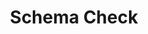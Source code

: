---
layout: doc-redirect-to-confluence
title: Schema Check
permalink: /docs/schema-check.html
href: https://softinstigate.atlassian.net/wiki/x/jYCM
---
